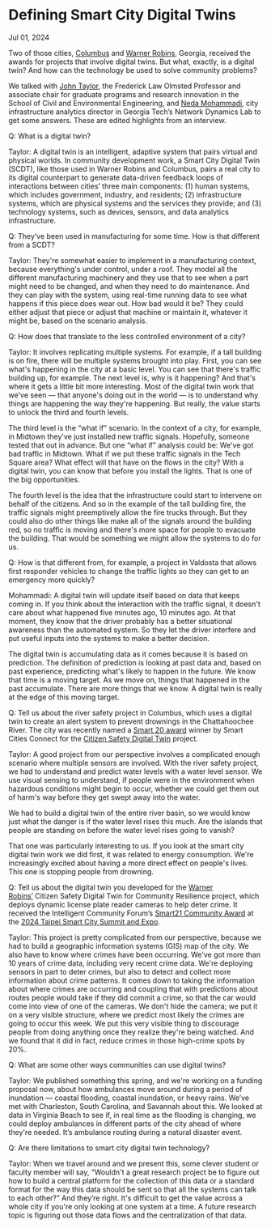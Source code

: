 # Defining Smart City Digital Twins

Jul 01, 2024


Two of those cities, [Columbus](https://pingeorgia.org/all_projects/columbus-consolidated-govt/) and [Warner Robins](https://pingeorgia.org/all_projects/city-of-warner-robins/), Georgia, received the awards for projects that involve digital twins. But what, exactly, is a digital twin? And how can the technology be used to solve community problems?

We talked with [John Taylor](https://ce.gatech.edu/directory/person/john-e-taylor), the Frederick Law Olmsted Professor and associate chair for graduate programs and research innovation in the School of Civil and Environmental Engineering, and [Neda Mohammadi](https://ce.gatech.edu/directory/person/neda-mohammadi), city infrastructure analytics director in Georgia Tech’s Network Dynamics Lab to get some answers. These are edited highlights from an interview.

Q: What is a digital twin?

Taylor: A digital twin is an intelligent, adaptive system that pairs virtual and physical worlds. In community development work, a Smart City Digital Twin (SCDT), like those used in Warner Robins and Columbus, pairs a real city to its digital counterpart to generate data-driven feedback loops of interactions between cities’ three main components: (1) human systems, which includes government, industry, and residents; (2) infrastructure systems, which are physical systems and the services they provide; and (3) technology systems, such as devices, sensors, and data analytics infrastructure.

Q: They’ve been used in manufacturing for some time. How is that different from a SCDT?

Taylor: They're somewhat easier to implement in a manufacturing context, because everything's under control, under a roof. They model all the different manufacturing machinery and they use that to see when a part might need to be changed, and when they need to do maintenance. And they can play with the system, using real-time running data to see what happens if this piece does wear out. How bad would it be? They could either adjust that piece or adjust that machine or maintain it, whatever it might be, based on the scenario analysis.

Q: How does that translate to the less controlled environment of a city?

Taylor: It involves replicating multiple systems. For example, if a tall building is on fire, there will be multiple systems brought into play. First, you can see what's happening in the city at a basic level. You can see that there's traffic building up, for example. The next level is, why is it happening? And that's where it gets a little bit more interesting. Most of the digital twin work that we've seen — that anyone's doing out in the world — is to understand why things are happening the way they're happening. But really, the value starts to unlock the third and fourth levels.

The third level is the “what if” scenario. In the context of a city, for example, in Midtown they've just installed new traffic signals. Hopefully, someone tested that out in advance. But one “what if” analysis could be: We've got bad traffic in Midtown. What if we put these traffic signals in the Tech Square area? What effect will that have on the flows in the city? With a digital twin, you can know that before you install the lights. That is one of the big opportunities.

The fourth level is the idea that the infrastructure could start to intervene on behalf of the citizens. And so in the example of the tall building fire, the traffic signals might preemptively allow the fire trucks through. But they could also do other things like make all of the signals around the building red, so no traffic is moving and there's more space for people to evacuate the building. That would be something we might allow the systems to do for us.

Q: How is that different from, for example, a project in Valdosta that allows first responder vehicles to change the traffic lights so they can get to an emergency more quickly?

Mohammadi: A digital twin will update itself based on data that keeps coming in. If you think about the interaction with the traffic signal, it doesn't care about what happened five minutes ago, 10 minutes ago. At that moment, they know that the driver probably has a better situational awareness than the automated system. So they let the driver interfere and put useful inputs into the systems to make a better decision.

The digital twin is accumulating data as it comes because it is based on prediction. The definition of prediction is looking at past data and, based on past experience, predicting what's likely to happen in the future. We know that time is a moving target. As we move on, things that happened in the past accumulate. There are more things that we know. A digital twin is really at the edge of this moving target.

Q: Tell us about the river safety project in Columbus, which uses a digital twin to create an alert system to prevent drownings in the Chattahoochee River. The city was recently named a [Smart 20 award](https://spring.smartcitiesconnect.org/Smart20Awards/) winner by Smart Cities Connect for the [Citizen Safety Digital Twin](https://news.gatech.edu/news/2024/02/20/protection-drowning-through-ai-enabled-camera-system) project.

Taylor: A good project from our perspective involves a complicated enough scenario where multiple sensors are involved. With the river safety project, we had to understand and predict water levels with a water level sensor. We use visual sensing to understand, if people were in the environment when hazardous conditions might begin to occur, whether we could get them out of harm's way before they get swept away into the water.

We had to build a digital twin of the entire river basin, so we would know just what the danger is if the water level rises this much. Are the islands that people are standing on before the water level rises going to vanish?

That one was particularly interesting to us. If you look at the smart city digital twin work we did first, it was related to energy consumption. We're increasingly excited about having a more direct effect on people's lives. This one is stopping people from drowning.

Q: Tell us about the digital twin you developed for the [Warner Robins’](https://pingeorgia.org/all_projects/city-of-warner-robins/) Citizen Safety Digital Twin for Community Resilience project, which deploys dynamic license plate reader cameras to help deter crime. It received the Intelligent Community Forum’s [Smart21 Community Award](https://www.intelligentcommunity.org/smart21) at the [2024 Taipei Smart City Summit and Expo](https://en.smartcity.org.tw/index.php/en-us/).

Taylor: This project is pretty complicated from our perspective, because we had to build a geographic information systems (GIS) map of the city. We also have to know where crimes have been occurring. We've got more than 10 years of crime data, including very recent crime data. We're deploying sensors in part to deter crimes, but also to detect and collect more information about crime patterns. It comes down to taking the information about where crimes are occurring and coupling that with predictions about routes people would take if they did commit a crime, so that the car would come into view of one of the cameras. We don't hide the camera; we put it on a very visible structure, where we predict most likely the crimes are going to occur this week. We put this very visible thing to discourage people from doing anything once they realize they're being watched. And we found that it did in fact, reduce crimes in those high-crime spots by 20%.

Q: What are some other ways communities can use digital twins?

Taylor: We published something this spring, and we're working on a funding proposal now, about how ambulances move around during a period of inundation — coastal flooding, coastal inundation, or heavy rains. We’ve met with Charleston, South Carolina, and Savannah about this. We looked at data in Virginia Beach to see if, in real time as the flooding is changing, we could deploy ambulances in different parts of the city ahead of where they're needed. It’s ambulance routing during a natural disaster event.

Q: Are there limitations to smart city digital twin technology?

Taylor: When we travel around and we present this, some clever student or faculty member will say, “Wouldn't a great research project be to figure out how to build a central platform for the collection of this data or a standard format for the way this data should be sent so that all the systems can talk to each other?” And they’re right. It's difficult to get the value across a whole city if you're only looking at one system at a time. A future research topic is figuring out those data flows and the centralization of that data.